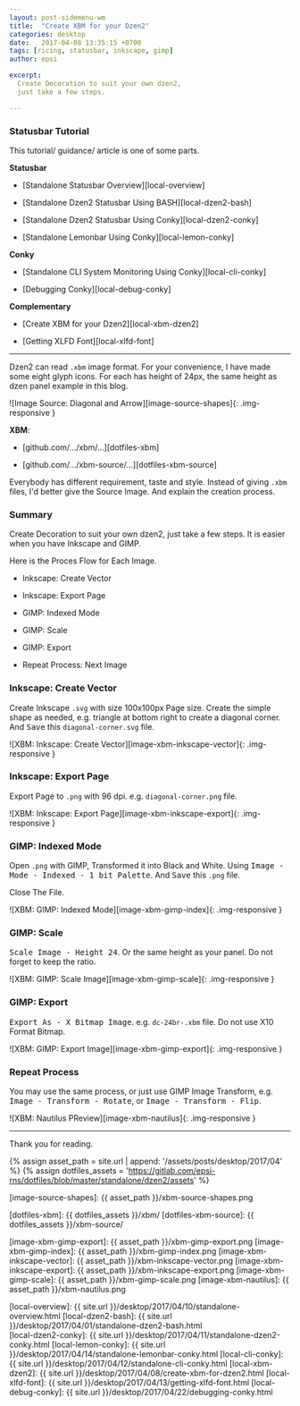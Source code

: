 ```yaml
---
layout: post-sidemenu-wm
title:  "Create XBM for your Dzen2"
categories: desktop
date:   2017-04-08 13:35:15 +0700
tags: [ricing, statusbar, inkscape, gimp]
author: epsi

excerpt:
  Create Decoration to suit your own dzen2,
  just take a few steps.

---
```


### Statusbar Tutorial

This tutorial/ guidance/ article is one of some parts.

**Statusbar**

*	[Standalone Statusbar Overview][local-overview]

*	[Standalone Dzen2 Statusbar Using BASH][local-dzen2-bash]

*	[Standalone Dzen2 Statusbar Using Conky][local-dzen2-conky]

*	[Standalone Lemonbar Using Conky][local-lemon-conky]

**Conky**

*	[Standalone CLI System Monitoring Using Conky][local-cli-conky]

*	[Debugging Conky][local-debug-conky]

**Complementary**

*	[Create XBM for your Dzen2][local-xbm-dzen2]

*	[Getting XLFD Font][local-xlfd-font]

-- -- --

Dzen2 can read <code class="code-file">.xbm</code> image format.
For your convenience, I have made some eight glyph icons.
For each has height of 24px, the same height as dzen panel example in this blog.

![Image Source: Diagonal and Arrow][image-source-shapes]{: .img-responsive }

**XBM**:<br/>

*	[github.com/.../xbm/...][dotfiles-xbm]

*	[github.com/.../xbm-source/...][dotfiles-xbm-source]

Everybody has different requirement, taste and style.
Instead of giving <code class="code-file">.xbm</code> files,
I'd better give the Source Image.
And explain the creation process.

### Summary

Create Decoration to suit your own dzen2, just take a few steps.
It is easier when you have Inkscape and GIMP.

Here is the Proces Flow for Each Image.

*	Inkscape: Create Vector

*	Inkscape: Export Page

*	GIMP: Indexed Mode

*	GIMP: Scale

*	GIMP: Export

*	Repeat Process: Next Image


### Inkscape: Create Vector

Create Inkscape <code class="code-file">.svg</code> with size 100x100px Page size.
Create the simple shape as needed, e.g. triangle at bottom right to create a diagonal corner.
And <kbd>Save</kbd> this <code class="code-file">diagonal-corner.svg</code> file.

![XBM: Inkscape: Create Vector][image-xbm-inkscape-vector]{: .img-responsive }

### Inkscape: Export Page

Export Page to <code class="code-file">.png</code> with 96 dpi.
e.g. <code class="code-file">diagonal-corner.png</code> file.

![XBM: Inkscape: Export Page][image-xbm-inkscape-export]{: .img-responsive }

### GIMP: Indexed Mode

Open <code class="code-file">.png</code> with GIMP,
Transformed it into Black and White.
Using <kbd>Image - Mode - Indexed - 1 bit Palette</kbd>.
And <kbd>Save</kbd> this <code class="code-file">.png</code> file.

Close The File.

![XBM: GIMP: Indexed Mode][image-xbm-gimp-index]{: .img-responsive }

### GIMP: Scale

<kbd>Scale Image - Height 24</kbd>.
Or the same height as your panel.
Do not forget to keep the ratio.

![XBM: GIMP: Scale Image][image-xbm-gimp-scale]{: .img-responsive }

### GIMP: Export

<kbd>Export As - X Bitmap Image</kbd>.
e.g. <code class="code-file">dc-24br-.xbm</code> file.
Do not use X10 Format Bitmap.

![XBM: GIMP: Export Image][image-xbm-gimp-export]{: .img-responsive }

### Repeat Process

You may use the same process, or just use GIMP Image Transform,
e.g. <kbd>Image - Transform - Rotate</kbd>,
or <kbd>Image - Transform - Flip</kbd>.

![XBM: Nautilus PReview][image-xbm-nautilus]{: .img-responsive }

-- -- --

Thank you for reading.


[//]: <> ( -- -- -- links below -- -- -- )

{% assign asset_path = site.url | append: '/assets/posts/desktop/2017/04' %}
{% assign dotfiles_assets = 'https://gitlab.com/epsi-rns/dotfiles/blob/master/standalone/dzen2/assets' %}

[image-source-shapes]: {{ asset_path }}/xbm-source-shapes.png

[dotfiles-xbm]:        {{ dotfiles_assets }}/xbm/
[dotfiles-xbm-source]: {{ dotfiles_assets }}/xbm-source/

[image-xbm-gimp-export]:     {{ asset_path }}/xbm-gimp-export.png
[image-xbm-gimp-index]:      {{ asset_path }}/xbm-gimp-index.png
[image-xbm-inkscape-vector]: {{ asset_path }}/xbm-inkscape-vector.png
[image-xbm-inkscape-export]: {{ asset_path }}/xbm-inkscape-export.png
[image-xbm-gimp-scale]:      {{ asset_path }}/xbm-gimp-scale.png
[image-xbm-nautilus]:        {{ asset_path }}/xbm-nautilus.png

[local-overview]:    {{ site.url }}/desktop/2017/04/10/standalone-overview.html
[local-dzen2-bash]:  {{ site.url }}/desktop/2017/04/01/standalone-dzen2-bash.html  
[local-dzen2-conky]: {{ site.url }}/desktop/2017/04/11/standalone-dzen2-conky.html
[local-lemon-conky]: {{ site.url }}/desktop/2017/04/14/standalone-lemonbar-conky.html
[local-cli-conky]:   {{ site.url }}/desktop/2017/04/12/standalone-cli-conky.html
[local-xbm-dzen2]:   {{ site.url }}/desktop/2017/04/08/create-xbm-for-dzen2.html
[local-xlfd-font]:   {{ site.url }}/desktop/2017/04/13/getting-xlfd-font.html
[local-debug-conky]: {{ site.url }}/desktop/2017/04/22/debugging-conky.html
